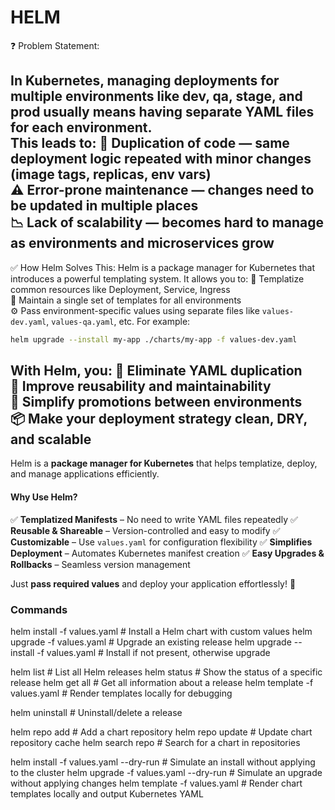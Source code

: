 # HELM
❓ Problem Statement:

In Kubernetes, managing deployments for multiple environments like dev, qa, stage, and prod usually means having separate YAML files for each environment.  
This leads to:
🔁 Duplication of code — same deployment logic repeated with minor changes (image tags, replicas, env vars)  
⚠️ Error-prone maintenance — changes need to be updated in multiple places  
📉 Lack of scalability — becomes hard to manage as environments and microservices grow
---
✅ How Helm Solves This:
Helm is a package manager for Kubernetes that introduces a powerful templating system. It allows you to:
📄 Templatize common resources like Deployment, Service, Ingress  
📁 Maintain a single set of templates for all environments  
⚙️ Pass environment-specific values using separate files like `values-dev.yaml`, `values-qa.yaml`, etc.
For example:
```bash
helm upgrade --install my-app ./charts/my-app -f values-dev.yaml
```
With Helm, you:
🧹 Eliminate YAML duplication  
🔄 Improve reusability and maintainability  
🚀 Simplify promotions between environments  
📦 Make your deployment strategy clean, DRY, and scalable
---
Helm is a **package manager for Kubernetes** that helps templatize, deploy, and manage applications efficiently.
#### **Why Use Helm?**
✅ **Templatized Manifests** – No need to write YAML files repeatedly
✅ **Reusable & Shareable** – Version-controlled and easy to modify
✅ **Customizable** – Use `values.yaml` for configuration flexibility
✅ **Simplifies Deployment** – Automates Kubernetes manifest creation
✅ **Easy Upgrades & Rollbacks** – Seamless version management

Just **pass required values** and deploy your application effortlessly! 🎯
### Commands
helm install <release-name> <chart-path> -f values.yaml    # Install a Helm chart with custom values
helm upgrade <release-name> <chart-path> -f values.yaml    # Upgrade an existing release
helm upgrade --install <release-name> <chart-path> -f values.yaml    # Install if not present, otherwise upgrade

helm list    # List all Helm releases
helm status <release-name>    # Show the status of a specific release
helm get all <release-name>    # Get all information about a release
helm template <chart-path> -f values.yaml    # Render templates locally for debugging

helm uninstall <release-name>    # Uninstall/delete a release

helm repo add <repo-name> <repo-url>    # Add a chart repository
helm repo update    # Update chart repository cache
helm search repo <chart-name>    # Search for a chart in repositories

helm install <release-name> <chart-path> -f values.yaml --dry-run    # Simulate an install without applying to the cluster
helm upgrade <release-name> <chart-path> -f values.yaml --dry-run    # Simulate an upgrade without applying changes
helm template <chart-path> -f values.yaml    # Render chart templates locally and output Kubernetes YAML

